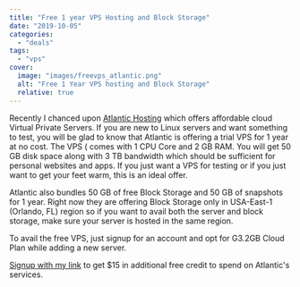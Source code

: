 ```yaml
---
title: "Free 1 year VPS Hosting and Block Storage"
date: "2019-10-05"
categories: 
  - "deals"
tags: 
  - "vps"
cover:
  image: "images/freevps_atlantic.png"
  alt: "Free 1 Year VPS hosting and Block Storage"
  relative: true
---
```


Recently I chanced upon [Atlantic Hosting](https://cloud.atlantic.net/r/d93mkn1q) which offers affordable cloud Virtual Private Servers. If you are new to Linux servers and want something to test, you will be glad to know that Atlantic is offering a trial VPS for 1 year at no cost. The VPS ( comes with 1 CPU Core and 2 GB RAM. You will get 50 GB disk space along with 3 TB bandwidth which should be sufficient for personal websites and apps. If you just want a VPS for testing or if you just want to get your feet warm, this is an ideal offer.

Atlantic also bundles 50 GB of free Block Storage and 50 GB of snapshots for 1 year. Right now they are offering Block Storage only in USA-East-1 (Orlando, FL) region so if you want to avail both the server and block storage, make sure your server is hosted in the same region.

To avail the free VPS, just signup for an account and opt for G3.2GB Cloud Plan while adding a new server.

[Signup with my link](https://cloud.atlantic.net/r/d93mkn1q) to get $15 in additional free credit to spend on Atlantic's services.
